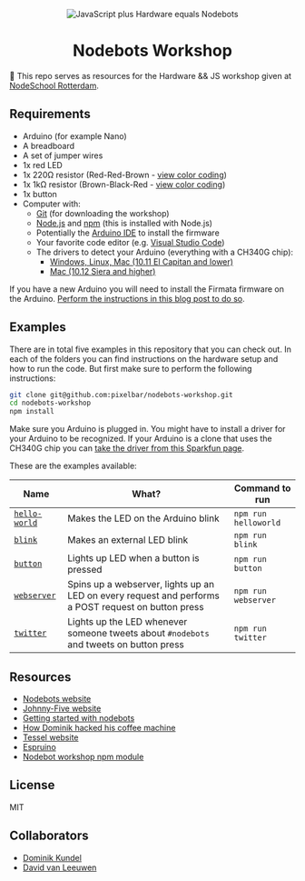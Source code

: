 <p align="center">
  <img alt="JavaScript plus Hardware equals Nodebots" src="http://nodebots.io/img/equation.png">
  <h1 align="center">Nodebots Workshop</h1>
</p>

🤖  This repo serves as resources for the Hardware &amp;&amp; JS workshop given at [NodeSchool Rotterdam].

## Requirements

- Arduino (for example Nano)
- A breadboard
- A set of jumper wires
- 1x red LED
- 1x 220Ω resistor (Red-Red-Brown - [view color coding](http://iamtechnical.com/sites/default/files/220-ohm-resistor-color-code.jpg))
- 1x 1kΩ resistor (Brown-Black-Red - [view color coding](http://iamtechnical.com/sites/default/files/1k-ohm-resistor-color-code.jpg))
- 1x button
- Computer with:
  - [Git] (for downloading the workshop)
  - [Node.js] and [npm] (this is installed with Node.js)
  - Potentially the [Arduino IDE] to install the firmware
  - Your favorite code editor (e.g. [Visual Studio Code])
  - The drivers to detect your Arduino (everything with a CH340G chip): 
    - [Windows, Linux, Mac (10.11 El Capitan and lower)](https://www.sparkfun.com/products/14050)
    - [Mac (10.12 Siera and higher)](https://github.com/adrianmihalko/ch340g-ch34g-ch34x-mac-os-x-driver)

If you have a new Arduino you will need to install the Firmata firmware on the Arduino. 
[Perform the instructions in this blog post to do so][Getting started with nodebots].

## Examples

There are in total five examples in this repository that you can check out. In 
each of the folders you can find instructions on the hardware setup and how to run 
the code. But first make sure to perform the following instructions:

```bash
git clone git@github.com:pixelbar/nodebots-workshop.git
cd nodebots-workshop
npm install
```

Make sure you Arduino is plugged in. You might have to install a driver for your
Arduino to be recognized. If your Arduino is a clone that uses the CH340G chip you 
can [take the driver from this Sparkfun page](https://www.sparkfun.com/products/14050).

These are the examples available:

| Name | What? | Command to run |
| ---- | ----- | -------------- |
| [`hello-world`](hello-world/) | Makes the LED on the Arduino blink | `npm run helloworld` |
| [`blink`](blink/) | Makes an external LED blink | `npm run blink` |
| [`button`](button/) | Lights up LED when a button is pressed | `npm run button` |
| [`webserver`](webserver/) | Spins up a webserver, lights up an LED on every request and performs a POST request on button press | `npm run webserver` |
| [`twitter`](twitter/) | Lights up the LED whenever someone tweets about `#nodebots` and tweets on button press | `npm run twitter` |

## Resources

- [Nodebots website][Nodebots]
- [Johnny-Five website][Johnny-Five]
- [Getting started with nodebots]
- [How Dominik hacked his coffee machine]
- [Tessel website][Tessel 2]
- [Espruino]
- [Nodebot workshop npm module][nodebot-workshop]

## License

MIT

## Collaborators

- [Dominik Kundel](https://github.com/dkundel)
- [David van Leeuwen](https://twitter.com/davidvanleeuwen)

[NodeSchool Rotterdam]: https://nodeschool.io/rotterdam/
[Visual Studio Code]: https://code.visualstudio.com
[Node.js]: https://nodejs.org
[npm]: https://npmjs.com
[Arduino IDE]: https://www.arduino.cc/en/Main/Software
[Nodebots]: http://nodebots.io/
[Johnny-Five]: http://johnny-five.io/
[How Dominik hacked his coffee machine]: https://moin.world/2017/04/01/how-we-hacked-our-coffee-machine-with-javascript/
[J5 Node Module]: https://www.npmjs.com/package/johnny-five
[J5 Platform Support]: http://johnny-five.io/platform-support/
[Arduino Nano]: http://johnny-five.io/platform-support/#arduino-nano
[nodebot-workshop]: https://www.npmjs.com/package/nodebot-workshop
[Tessel 2]: https://tessel.io/
[Espruino]: https://www.espruino.com/
[Getting started with nodebots]: https://www.twilio.com/blog/2017/08/js-hardware-getting-started-with-nodebots-and-johnny-five.html
[Git]: https://git-scm.com/
